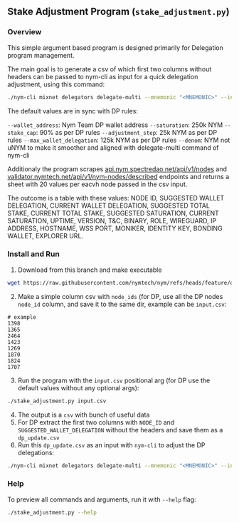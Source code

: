 ## Stake Adjustment Program (`stake_adjustment.py`)

### Overview

This simple argument based program is designed primarily for Delegation program management.

The main goal is to generate a csv of which first two columns without headers can be passed to nym-cli as input for a quick delegation adjustment, using this command:

```sh
./nym-cli mixnet delegators delegate-multi --mnemonic "<MNEMONIC>" --input <PATH>/<FILE>.csv
```

The default values are in sync with DP rules:

`--wallet_address`: Nym Team DP wallet address
`--saturation`: 250k NYM
`--stake_cap`: 90% as per DP rules
`--adjustment_step`: 25k NYM as per DP rules
`--max_wallet_delegation`: 125k NYM as per DP rules
`--denom`: NYM not uNYM to make it smoother and aligned with delegate-multi command of nym-cli

Additionaly the program scrapes [api.nym.spectredao.net/api/v1/nodes](https://api.nym.spectredao.net/api/v1/nodes) and [validator.nymtech.net/api/v1/nym-nodes/described](https://validator.nymtech.net/api/v1/nym-nodes/described) endpoints and returns a sheet with 20 values per eacvh node passed in the csv input.

The outcome is a table with these values:
NODE ID, SUGGESTED WALLET DELEGATION, CURRENT WALLET DELEGATION, SUGGESTED TOTAL STAKE,	CURRENT TOTAL STAKE, SUGGESTED SATURATION, CURRENT SATURATION, UPTIME, VERSION, T&C, BINARY, ROLE, WIREGUARD, IP ADDRESS, HOSTNAME, WSS PORT, MONIKER, IDENTITY KEY, BONDING WALLET, EXPLORER URL.

### Install and Run

1. Download from this branch and make executable
```sh
wget https://raw.githubusercontent.com/nymtech/nym/refs/heads/feature/operators/delegation-program-adjuster/scripts/delegation-program/stake_adjustment.py && chmod u+x stake_adjustment.py
```
2. Make a simple column csv with `node_ids` (for DP, use all the DP nodes `node_id` column, and save it to the same dir, example can be `input.csv`:
```csv
# example
1398
1365
2464
1423
1269
1870
1824
1707
```
3. Run the program with the `input.csv` positional arg (for DP use the default values without any optional args):
```sh
./stake_adjustment.py input.csv
```
4. The output is a `csv` with bunch of useful data
5. For DP extract the first two columns with `NODE_ID` and `SUGGESTED_WALLET_DELEGATION` without the headers and save them as a `dp_update.csv`
6. Run this `dp_update.csv` as an input with `nym-cli` to adjust the DP delegations:
```sh
./nym-cli mixnet delegators delegate-multi --mnemonic "<MNEMONIC>" --input dp_update.csv
```
### Help

To preview all commands and arguments, run it with `--help` flag:
```sh
./stake_adjustment.py --help
```
